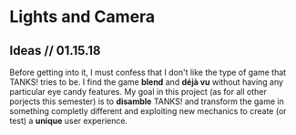 
# Lights and Camera 

## Ideas  // 01.15.18

Before getting into it, I must confess that I don't like the type of game that TANKS! tries to be. I find the game **blend** and **déjà vu** without having any particular eye candy features. My goal in this project (as for all other porjects this semester) is to **disamble** TANKS! and transform the game in something completly different and exploiting new mechanics to create (or test) a **unique** user experience.  

#### 
